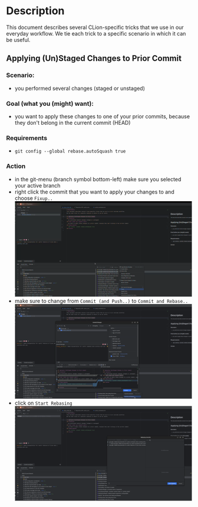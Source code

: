 # Description
This document describes several CLion-specific tricks that we use in our everyday workflow. 
We tie each trick to a specific scenario in which it can be useful.

## Applying (Un)Staged Changes to Prior Commit
### Scenario:
- you performed several changes (staged or unstaged)
### Goal (what you (might) want):
- you want to apply these changes to one of your prior commits, because they don't belong in the current commit (HEAD)
### Requirements
- `git config --global rebase.autoSquash true`
### Action
- in the git-menu (branch symbol bottom-left) make sure you selected your active branch
- right click the commit that you want to apply your changes to and choose `Fixup..`
![caption](screenshots/git-fixup-on-branch.png)
- make sure to change from `Commit (and Push..)` to `Commit and Rebase..`
![caption](screenshots/git-commit-and-rebase.png)
- click on `Start Rebasing`
![caption](screenshots/git-start-rebasing.png)
